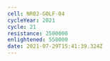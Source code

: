 ```yaml
---
cell: NR02-GOLF-04
cycleYear: 2021
cycle: 21
resistance: 2500000
enlightened: 558000
date: 2021-07-29T15:41:39.324Z
---
```

